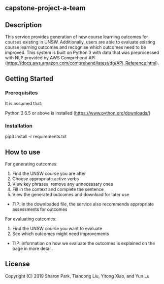 ## capstone-project-a-team

## Description

This service provides generation of new course learning outcomes for courses existing in UNSW. Additionally, users are able to evaluate existing course learning outcomes and recognise which outcomes need to be improved. This system is built on Python 3 with data that was preprocessed with NLP provided by AWS Comprehend API (https://docs.aws.amazon.com/comprehend/latest/dg/API_Reference.html).

## Getting Started

### Prerequisites

It is assumed that:

Python 3.6.5 or above is installed (https://www.python.org/downloads/)

### Installation

pip3 install -r requirements.txt

## How to use

For generating outcomes:
1. Find the UNSW course you are after
2. Choose appropriate active verbs 
3. View key phrases, remove any unnecessary ones
4. Fill in the context and complete the sentence
5. View the generated outcomes and download for later use
* TIP: in the downloaded file, the service also recommends appropriate assessments for outcomes

For evaluating outcomes:
1. Find the UNSW course you want to evaluate
2. See which outcomes might need improvements 
* TIP: information on how we evaluate the outcomes is explained on the page in more detail.


## License

Copyright (C) 2019 Sharon Park, Tiancong Liu, Yitong Xiao, and Yun Lu

